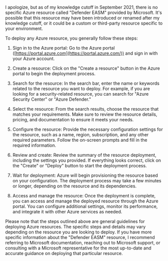 
I apologize, but as of my knowledge cutoff in September 2021, there is no specific Azure resource called "Defender EASM" provided by Microsoft. It's possible that this resource may have been introduced or renamed after my knowledge cutoff, or it could be a custom or third-party resource specific to your environment.

To deploy any Azure resource, you generally follow these steps:

1.  Sign in to the Azure portal: Go to the Azure portal ([https://portal.azure.com](https://portal.azure.com/)) and sign in with your Azure account.
    
2.  Create a resource: Click on the "Create a resource" button in the Azure portal to begin the deployment process.
    
3.  Search for the resource: In the search bar, enter the name or keywords related to the resource you want to deploy. For example, if you are looking for a security-related resource, you can search for "Azure Security Center" or "Azure Defender."
    
4.  Select the resource: From the search results, choose the resource that matches your requirements. Make sure to review the resource details, pricing, and documentation to ensure it meets your needs.
    
5.  Configure the resource: Provide the necessary configuration settings for the resource, such as a name, region, subscription, and any other required parameters. Follow the on-screen prompts and fill in the required information.
    
6.  Review and create: Review the summary of the resource deployment, including the settings you provided. If everything looks correct, click on the "Create" or "Deploy" button to start the deployment process.
    
7.  Wait for deployment: Azure will begin provisioning the resource based on your configuration. The deployment process may take a few minutes or longer, depending on the resource and its dependencies.
    
8.  Access and manage the resource: Once the deployment is complete, you can access and manage the deployed resource through the Azure portal. You can configure additional settings, monitor its performance, and integrate it with other Azure services as needed.
    

Please note that the steps outlined above are general guidelines for deploying Azure resources. The specific steps and details may vary depending on the resource you are looking to deploy. If you have more specific information about the "Defender EASM" resource, I recommend referring to Microsoft documentation, reaching out to Microsoft support, or consulting with a Microsoft representative for the most up-to-date and accurate guidance on deploying that particular resource.